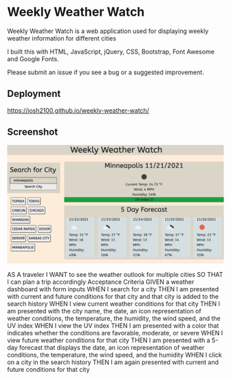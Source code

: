 # Weekly Weather Watch

Weekly Weather Watch is a web application used for displaying weekly weather information for different cities

I built this with HTML, JavaScript, jQuery, CSS, Bootstrap, Font Awesome and Google Fonts.

Please submit an issue if you see a bug or a suggested improvement.

## Deployment

https://josh2100.github.io/weekly-weather-watch/

## Screenshot

![Weekly Weather Watch](./assets/images/screenshot.png)

AS A traveler
I WANT to see the weather outlook for multiple cities
SO THAT I can plan a trip accordingly
Acceptance Criteria
GIVEN a weather dashboard with form inputs
WHEN I search for a city
THEN I am presented with current and future conditions for that city and that city is added to the search history
WHEN I view current weather conditions for that city
THEN I am presented with the city name, the date, an icon representation of weather conditions, the temperature, the humidity, the wind speed, and the UV index
WHEN I view the UV index
THEN I am presented with a color that indicates whether the conditions are favorable, moderate, or severe
WHEN I view future weather conditions for that city
THEN I am presented with a 5-day forecast that displays the date, an icon representation of weather conditions, the temperature, the wind speed, and the humidity
WHEN I click on a city in the search history
THEN I am again presented with current and future conditions for that city

